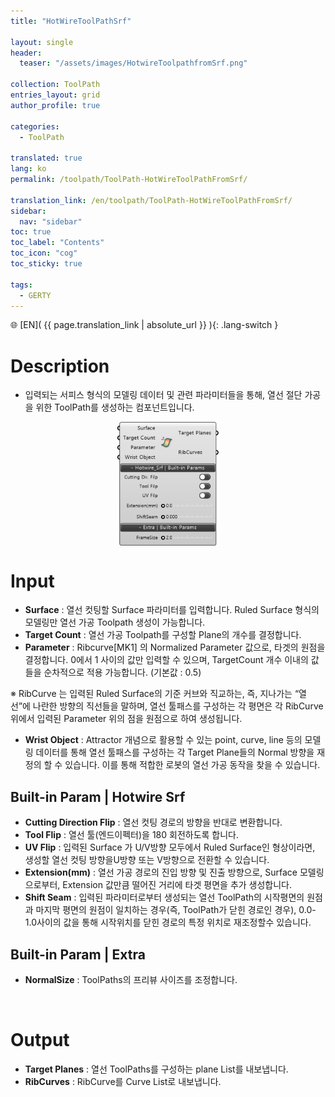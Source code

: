 ```yaml
---
title: "HotWireToolPathSrf"

layout: single
header:
  teaser: "/assets/images/HotwireToolpathfromSrf.png"

collection: ToolPath
entries_layout: grid
author_profile: true

categories:
  - ToolPath

translated: true
lang: ko
permalink: /toolpath/ToolPath-HotWireToolPathFromSrf/

translation_link: /en/toolpath/ToolPath-HotWireToolPathFromSrf/
sidebar:
  nav: "sidebar"
toc: true
toc_label: "Contents"
toc_icon: "cog"
toc_sticky: true

tags: 
  - GERTY
---
```


🌐 [EN]( {{ page.translation_link | absolute_url }} ){: .lang-switch }

# Description

* 입력되는 서피스 형식의 모델링 데이터 및 관련 파라미터들을 통해, 열선 절단 가공을 위한 ToolPath를 생성하는 컴포넌트입니다.

<p align="center">  <img src="/assets/images/HotwireToolpathfromSrf.png" align="center" width="32%"></p>

# Input

* **Surface** : 열선 컷팅할 Surface 파라미터를 입력합니다. Ruled Surface 형식의 모델링만 열선 가공 Toolpath 생성이 가능합니다.
* **Target Count** : 열선 가공 Toolpath를 구성할 Plane의 개수를 결정합니다.
* **Parameter** : Ribcurve[MK1] 의 Normalized Parameter 값으로, 타겟의 원점을 결정합니다. 0에서 1 사이의 값만 입력할 수 있으며, TargetCount 개수 이내의 값들을 순차적으로 적용 가능합니다. (기본값 : 0.5)

※ RibCurve 는 입력된 Ruled Surface의 기준 커브와 직교하는, 즉, 지나가는 “열선”에 나란한 방향의 직선들을 말하며, 열선 툴패스를 구성하는 각 평면은 각 RibCurve위에서 입력된 Parameter 위의 점을 원점으로 하여 생성됩니다.

* **Wrist Object** : Attractor 개념으로 활용할 수 있는 point, curve, line 등의 모델링 데이터를 통해 열선 툴패스를 구성하는 각 Target Plane들의 Normal 방향을 재정의 할 수 있습니다. 이를 통해 적합한 로봇의 열선 가공 동작을 찾을 수 있습니다.  

## Built-in Param | Hotwire Srf

* **Cutting Direction Flip** : 열선 컷팅 경로의 방향을 반대로 변환합니다.
* **Tool Flip** : 열선 툴(엔드이펙터)을 180 회전하도록 합니다.
* **UV Flip** : 입력된 Surface 가 U/V방향 모두에서 Ruled Surface인 형상이라면, 생성할 열선 컷팅 방향을U방향 또는 V방향으로 전환할 수 있습니다.
* **Extension(mm)** : 열선 가공 경로의 진입 방향 및 진출 방향으로, Surface 모델링으로부터, Extension 값만큼 떨어진 거리에 타겟 평면을 추가 생성합니다.
* **Shift Seam** : 입력된 파라미터로부터 생성되는 열선 ToolPath의 시작평면의 원점과 마지막 평면의 원점이 일치하는 경우(즉, ToolPath가 닫힌 경로인 경우), 0.0-1.0사이의 값을 통해 시작위치를 닫힌 경로의 특정 위치로 재조정할수 있습니다.

## Built-in Param | Extra

* **NormalSize** : ToolPaths의 프리뷰 사이즈를 조정합니다.

<br>

# Output

* **Target Planes** : 열선 ToolPaths를 구성하는 plane List를 내보냅니다.
* **RibCurves** : RibCurve를 Curve List로 내보냅니다.
